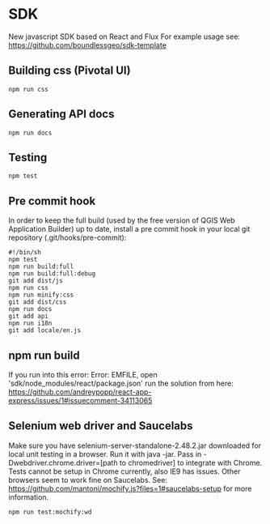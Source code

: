 # SDK
New javascript SDK based on React and Flux
For example usage see: https://github.com/boundlessgeo/sdk-template

## Building css (Pivotal UI)

    npm run css

## Generating API docs

    npm run docs

## Testing
    npm test

## Pre commit hook
In order to keep the full build (used by the free version of QGIS Web Application Builder) up to date, install a pre commit hook in your local git repository (.git/hooks/pre-commit):

    #!/bin/sh
    npm test
    npm run build:full
    npm run build:full:debug
    git add dist/js
    npm run css
    npm run minify:css
    git add dist/css
    npm run docs
    git add api
    npm run i18n
    git add locale/en.js

## npm run build
If you run into this error: Error: EMFILE, open 'sdk/node_modules/react/package.json' run the solution from here: https://github.com/andreypopp/react-app-express/issues/1#issuecomment-34113065

## Selenium web driver and Saucelabs
Make sure you have selenium-server-standalone-2.48.2.jar downloaded for local unit testing in a browser. Run it with java -jar. Pass in -Dwebdriver.chrome.driver=[path to chromedriver] to integrate with Chrome.
Tests cannot be setup in Chrome currently, also IE9 has issues. Other browsers seem to work fine on Saucelabs. See: https://github.com/mantoni/mochify.js?files=1#saucelabs-setup for more information.

    npm run test:mochify:wd
